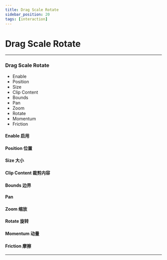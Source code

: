 ```yaml
---
title: Drag Scale Rotate
sidebar_position: 20
tags: [interaction]
---
```


# Drag Scale Rotate

---

<div class="patch-container">
 <div class="patch layer">
  <h3>Drag Scale Rotate</h3>
   <ul class="inputs"> 
        <li>Enable</li>  
        <li>Position</li>
        <li>Size</li>
        <li>Clip Content</li>
        <li>Bounds</li>  
        <li>Pan</li>
        <li>Zoom</li>
        <li>Rotate</li>
        <li>Momentum</li>
        <li>Friction</li>
   </ul>
 </div>
</div>

#### Enable 启用

#### Position 位置

#### Size 大小

#### Clip Content 裁剪内容

#### Bounds 边界

#### Pan

#### Zoom 缩放

#### Rotate 旋转

#### Momentum 动量

#### Friction 摩擦


------
